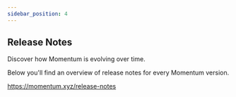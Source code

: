 ```yaml
---
sidebar_position: 4
---
```

## Release Notes

Discover how Momentum is evolving over time.

Below you'll find an overview of release notes for every Momentum version.

https://momentum.xyz/release-notes